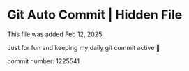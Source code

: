 # Git Auto Commit | Hidden File

This file was added Feb 12, 2025

Just for fun and keeping my daily git commit active 🤪

commit number: 1225541
